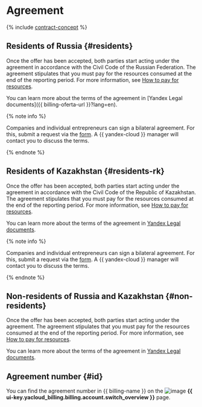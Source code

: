 # Agreement

{% include [contract-concept](../../_includes/billing/contract.md) %}



## Residents of Russia {#residents}

Once the offer has been accepted, both parties start acting under the agreement in accordance with the Civil Code of the Russian Federation. The agreement stipulates that you must pay for the resources consumed at the end of the reporting period. For more information, see [How to pay for resources](../payment/index.md).

You can learn more about the terms of the agreement in [Yandex Legal documents]({{ billing-oferta-url }}?lang=en).

{% note info %}

Companies and individual entrepreneurs can sign a bilateral agreement. For this, submit a request via the [form](#contact-form). A {{ yandex-cloud }} manager will contact you to discuss the terms.

{% endnote %}


## Residents of Kazakhstan {#residents-rk}

Once the offer has been accepted, both parties start acting under the agreement in accordance with the Civil Code of the Republic of Kazakhstan. The agreement stipulates that you must pay for the resources consumed at the end of the reporting period. For more information, see [How to pay for resources](../payment/index.md).

You can learn more about the terms of the agreement in [Yandex Legal documents](https://yandex.com/legal/cloud_oferta_kz/?lang=en).

{% note info %}

Companies and individual entrepreneurs can sign a bilateral agreement. For this, submit a request via the [form](#contact-form). A {{ yandex-cloud }} manager will contact you to discuss the terms.

{% endnote %}

## Non-residents of Russia and Kazakhstan {#non-residents}

Once the offer has been accepted, both parties start acting under the agreement. The agreement stipulates that you must pay for the resources consumed at the end of the reporting period. For more information, see [How to pay for resources](../payment/index.md).

You can learn more about the terms of the agreement in [Yandex Legal documents](https://yandex.com/legal/cloud_customer_agreement/?lang=en).

## Agreement number {#id}

You can find the agreement number in {{ billing-name }} on the ![image](../../_assets/console-icons/flag.svg) **{{ ui-key.yacloud_billing.billing.account.switch_overview }}** page.

